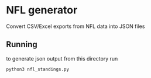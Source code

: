 # NFL generator

Convert CSV/Excel exports from NFL data into JSON files

## Running

to generate json output from this directory run

```bash
python3 nfl_standings.py
```
